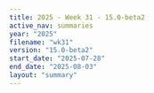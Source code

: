 ```yaml
---
title: 2025 - Week 31 - 15.0-beta2
active_nav: summaries
year: "2025"
filename: "wk31"
version: "15.0-beta2"
start_date: "2025-07-28"
end_date: "2025-08-03"
layout: "summary"
---
```

